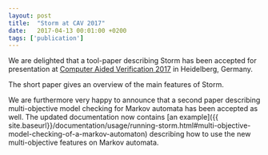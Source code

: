 ```yaml
---
layout: post
title:  "Storm at CAV 2017"
date:   2017-04-13 00:01:00 +0200
tags: ['publication']
---
```


We are delighted that a tool-paper describing Storm has been accepted for presentation at [Computer Aided Verification 2017](http://cavconference.org/2017/accepted-papers/) in Heidelberg, Germany.

<!--more-->

The short paper gives an overview of the main features of Storm.

We are furthermore very happy to announce that a second paper describing multi-objective model checking for Markov automata has been accepted as well.
The updated documentation now contains [an example]({{ site.baseurl}}/documentation/usage/running-storm.html#multi-objective-model-checking-of-a-markov-automaton) describing how to use the new multi-objective features on Markov automata.
